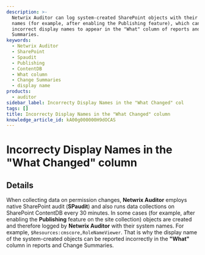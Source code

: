 ```yaml
---
description: >-
  Netwrix Auditor can log system-created SharePoint objects with their system
  names (for example, after enabling the Publishing feature), which can cause
  incorrect display names to appear in the "What" column of reports and Change
  Summaries.
keywords:
  - Netwrix Auditor
  - SharePoint
  - Spaudit
  - Publishing
  - ContentDB
  - What column
  - Change Summaries
  - display name
products:
  - auditor
sidebar_label: Incorrecty Display Names in the "What Changed" col
tags: []
title: Incorrecty Display Names in the "What Changed" column
knowledge_article_id: kA00g000000H9dOCAS
---
```


# Incorrecty Display Names in the "What Changed" column

## Details

When collecting data on permission changes, **Netwrix Auditor** employs native SharePoint audit (**SPaudit**) and also runs data collections on SharePoint ContentDB every 30 minutes. In some cases (for example, after enabling the **Publishing** feature on the site collection) objects are created and therefore logged by **Netwrix Auditor** with their system names. For example, `$Resources:cmscore,RoleNameViewer`. That is why the display name of the system-created objects can be reported incorrectly in the **"What"** column in reports and Change Summaries.

